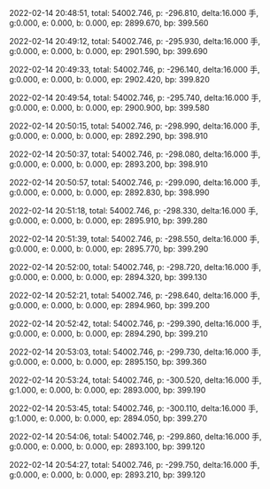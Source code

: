2022-02-14 20:48:51, total: 54002.746, p: -296.810, delta:16.000 手, g:0.000, e: 0.000, b: 0.000, ep: 2899.670, bp: 399.560

2022-02-14 20:49:12, total: 54002.746, p: -295.930, delta:16.000 手, g:0.000, e: 0.000, b: 0.000, ep: 2901.590, bp: 399.690

2022-02-14 20:49:33, total: 54002.746, p: -296.140, delta:16.000 手, g:0.000, e: 0.000, b: 0.000, ep: 2902.420, bp: 399.820

2022-02-14 20:49:54, total: 54002.746, p: -295.740, delta:16.000 手, g:0.000, e: 0.000, b: 0.000, ep: 2900.900, bp: 399.580

2022-02-14 20:50:15, total: 54002.746, p: -298.990, delta:16.000 手, g:0.000, e: 0.000, b: 0.000, ep: 2892.290, bp: 398.910

2022-02-14 20:50:37, total: 54002.746, p: -298.080, delta:16.000 手, g:0.000, e: 0.000, b: 0.000, ep: 2893.200, bp: 398.910

2022-02-14 20:50:57, total: 54002.746, p: -299.090, delta:16.000 手, g:0.000, e: 0.000, b: 0.000, ep: 2892.830, bp: 398.990

2022-02-14 20:51:18, total: 54002.746, p: -298.330, delta:16.000 手, g:0.000, e: 0.000, b: 0.000, ep: 2895.910, bp: 399.280

2022-02-14 20:51:39, total: 54002.746, p: -298.550, delta:16.000 手, g:0.000, e: 0.000, b: 0.000, ep: 2895.770, bp: 399.290

2022-02-14 20:52:00, total: 54002.746, p: -298.720, delta:16.000 手, g:0.000, e: 0.000, b: 0.000, ep: 2894.320, bp: 399.130

2022-02-14 20:52:21, total: 54002.746, p: -298.640, delta:16.000 手, g:0.000, e: 0.000, b: 0.000, ep: 2894.960, bp: 399.200

2022-02-14 20:52:42, total: 54002.746, p: -299.390, delta:16.000 手, g:0.000, e: 0.000, b: 0.000, ep: 2894.290, bp: 399.210

2022-02-14 20:53:03, total: 54002.746, p: -299.730, delta:16.000 手, g:0.000, e: 0.000, b: 0.000, ep: 2895.150, bp: 399.360

2022-02-14 20:53:24, total: 54002.746, p: -300.520, delta:16.000 手, g:1.000, e: 0.000, b: 0.000, ep: 2893.000, bp: 399.190

2022-02-14 20:53:45, total: 54002.746, p: -300.110, delta:16.000 手, g:1.000, e: 0.000, b: 0.000, ep: 2894.050, bp: 399.270

2022-02-14 20:54:06, total: 54002.746, p: -299.860, delta:16.000 手, g:0.000, e: 0.000, b: 0.000, ep: 2893.100, bp: 399.120

2022-02-14 20:54:27, total: 54002.746, p: -299.750, delta:16.000 手, g:0.000, e: 0.000, b: 0.000, ep: 2893.210, bp: 399.120